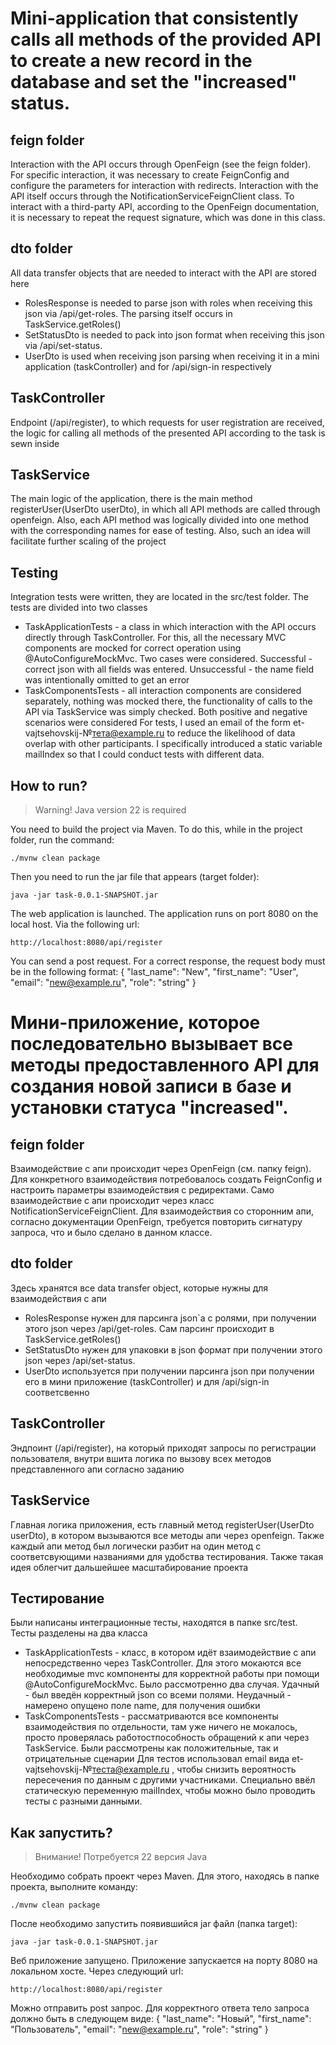# Mini-application that consistently calls all methods of the provided API to create a new record in the database and set the "increased" status.
## feign folder
Interaction with the API occurs through OpenFeign (see the feign folder). For specific interaction, it was necessary to create FeignConfig and configure the parameters for interaction with redirects.
Interaction with the API itself occurs through the NotificationServiceFeignClient class. To interact with a third-party API, according to the OpenFeign documentation, it is necessary to repeat the request signature, which was done in this class.
## dto folder
All data transfer objects that are needed to interact with the API are stored here
- RolesResponse is needed to parse json with roles when receiving this json via /api/get-roles. The parsing itself occurs in TaskService.getRoles()
- SetStatusDto is needed to pack into json format when receiving this json via /api/set-status.
- UserDto is used when receiving json parsing when receiving it in a mini application (taskController) and for /api/sign-in respectively
## TaskController
Endpoint (/api/register), to which requests for user registration are received, the logic for calling all methods of the presented API according to the task is sewn inside
## TaskService
The main logic of the application, there is the main method registerUser(UserDto userDto), in which all API methods are called through openfeign. Also, each API method was logically divided into one method with the corresponding names
for ease of testing. Also, such an idea will facilitate further scaling of the project
## Testing
Integration tests were written, they are located in the src/test folder. The tests are divided into two classes
* TaskApplicationTests - a class in which interaction with the API occurs directly through TaskController. For this, all the necessary MVC components are mocked for correct operation using @AutoConfigureMockMvc.
Two cases were considered. Successful - correct json with all fields was entered. Unsuccessful - the name field was intentionally omitted to get an error
* TaskComponentsTests - all interaction components are considered separately, nothing was mocked there, the functionality of calls to the API via TaskService was simply checked. Both positive and negative scenarios were considered
For tests, I used an email of the form et-vajtsehovskij-№тета@example.ru to reduce the likelihood of data overlap with other participants. I specifically introduced a static variable mailIndex so that I could conduct tests
with different data.
## How to run?
> Warning! Java version 22 is required

You need to build the project via Maven. To do this, while in the project folder, run the command:
```
./mvnw clean package
```
Then you need to run the jar file that appears (target folder):
```
java -jar task-0.0.1-SNAPSHOT.jar
```
The web application is launched. The application runs on port 8080 on the local host. Via the following url:
```
http://localhost:8080/api/register
```
You can send a post request. For a correct response, the request body must be in the following format:
{
"last_name": "New",
"first_name": "User",
"email": "new@example.ru",
"role": "string"
}
# Мини-приложение, которое последовательно вызывает все методы предоставленного API для создания новой записи в базе и установки статуса "increased".
## feign folder
Взаимодействие с апи происходит через OpenFeign (см. папку feign). Для конкретного взаимодействия потребовалось создать FeignConfig и настроить параметры взаимодействия с редиректами.
Само взаимодействие с апи происходит через класс NotificationServiceFeignClient. Для взаимодействия со сторонним апи, согласно документации OpenFeign, требуется повторить сигнатуру запроса, что и было сделано в данном классе.
## dto folder
Здесь хранятся все data transfer object, которые нужны для взаимодействия с апи
- RolesResponse нужен для парсинга json`а с ролями, при получении этого json через /api/get-roles. Сам парсинг происходит в TaskService.getRoles()
- SetStatusDto нужен для упаковки в json формат при получении этого json через /api/set-status.
- UserDto используется при получении парсинга json при получении его в мини приложение (taskController) и для /api/sign-in соответсвенно
## TaskController
Эндпоинт (/api/register), на который приходят запросы по регистрации пользователя, внутри вшита логика по вызову всех методов представленного апи согласно заданию
## TaskService
Главная логика приложения, есть главный метод registerUser(UserDto userDto), в котором вызываются все методы апи через openfeign. Также каждый апи метод был логически разбит на один метод с соответсвующими названиями
для удобства тестирования. Также такая идея облегчит дальшейшее масштабирование проекта
## Тестирование
Были написаны интеграционные тесты, находятся в папке src/test. Тесты разделены на два класса
* TaskApplicationTests - класс, в котором идёт взаимодействие с апи непосредственно через TaskController. Для этого мокаются все необходимые mvc компоненты для корректной работы при помощи @AutoConfigureMockMvc.
  Было рассмотренно два случая. Удачный - был введён корректный json со всеми полями. Неудачный - намерено опущено поле name, для получения ошибки
* TaskComponentsTests - рассматриваются все компоненты взаимодействия по отдельности, там уже ничего не мокалось, просто проверялась работостпособность обращений к апи через TaskService. Были рассмотрены как положительные, так и отрицательные сценарии
Для тестов использовал email вида et-vajtsehovskij-№теста@example.ru , чтобы снизить вероятность пересечения по данным с другими участниками. Специально ввёл статическую переменную mailIndex, чтобы можно было проводить тесты
с разными данными.
## Как запустить?
> Внимание! Потребуется 22 версия Java

Необходимо собрать проект через Maven. Для этого, находясь в папке проекта, выполните команду:
```
./mvnw clean package
```
После необходимо запустить появившийся jar файл (папка target):
```
java -jar task-0.0.1-SNAPSHOT.jar
```
Веб приложение запущено. Приложение запускается на порту 8080 на локальном хосте. Через следующий url:
```
http://localhost:8080/api/register
```
Можно отправить post запрос. Для корректного ответа тело запроса должно быть в следующем виде:
{
  "last_name": "Новый",
  "first_name": "Пользователь",
  "email": "new@example.ru",
  "role": "string"
}
